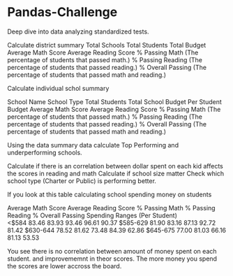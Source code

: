 # Pandas-Challenge
Deep dive into data analyzing standardized tests.

Calculate district summary 
Total Schools
Total Students
Total Budget
Average Math Score
Average Reading Score
% Passing Math (The percentage of students that passed math.)
% Passing Reading (The percentage of students that passed reading.)
% Overall Passing (The percentage of students that passed math and reading.)

Calculate individual schol summary

School Name
School Type
Total Students
Total School Budget
Per Student Budget
Average Math Score
Average Reading Score
% Passing Math (The percentage of students that passed math.)
% Passing Reading (The percentage of students that passed reading.)
% Overall Passing (The percentage of students that passed math and reading.)

Using the data summary data calculate Top Performing and underperforming 
schools.

Calculate if there is an correlation between dollar spent on each kid affects the scores in reading and math
Calculate if school size matter 
Check which school type (Charter or Public) is performing better.

If you look at this table calculating school spending money on students


Average Math Score	Average Reading Score	% Passing Math	% Passing Reading	% Overall Passing
Spending Ranges (Per Student)					
<$584	83.46	83.93	93.46	96.61	90.37
$585-629	81.90	83.16	87.13	92.72	81.42
$630-644	78.52	81.62	73.48	84.39	62.86
$645-675	77.00	81.03	66.16	81.13	53.53

You see there is no correlation between amount of money spent on each student.
and improvememnt in theor scores.
The more money you spend the scores are lower accross the board.



